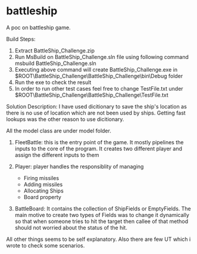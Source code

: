 # battleship
A poc on battleship game.

Build Steps:
1. Extract BattleShip_Challenge.zip
2. Run MsBuild on BattleShip_Challenge.sln file using following command
	msbuild BattleShip_Challenge.sln
3. Executing above command will create BattleShip_Challenge.exe in $ROOT\BattleShip_Challenge\BattleShip_Challenge\bin\Debug folder
4. Run the exe to check the result
5. In order to run other test cases feel free to change TestFile.txt under $ROOT\BattleShip_Challenge\BattleShip_Challenge\TestFile.txt



Solution Description:
I have used dicitionary to save the ship's location as there is no use of location which are not been used by ships. Getting fast lookups was the other reason to use dicitionary.

All the model class are under model folder.

1. FleetBattle: this is the entry point of the game. It mostly pipelines the inputs to the core of the program. It creates two different player and assign the different inputs to them
2. Player: player handles the responsiblity of managing 
	- Firing missiles
	- Adding missiles
	- Allocating Ships
	- Board property
	
3. BattleBoard: It contains the collection of ShipFields or EmptyFields. The main motive to create two types of Fields was to change it dynamically so that when someone tries to hit the target 
then callee of that method should not worried about the status of the hit.


All other things seems to be self explanatory. Also there are few UT which i wrote to check some scenarios.
